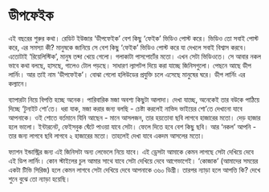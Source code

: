 # ডীপফেইক

এই বছরের শুরুর কথা। রেডিট ইউজার ‘ডীপফেইক’ বেশ কিছু ‘ফেইক’ ভিডিও পোস্ট করে। ভিডিও তো সবাই পোস্ট করে, এর সমস্যা কী? মানুষকে জানিয়ে সে বেশ কিছু ‘ফেইক’ ভিডিও পোস্ট করে যা দেখলে সবাই বিশ্বাস করবে। এতোটাই ‘রিয়েলিস্টিক’, মানুষ তব্দা খেয়ে গেলো। গলাকাটা পাসপোর্টের মতো। এখন সেটা ভিডিওতে। সে আবার নকল ভাবে কথা বলছে, হাসছে, গালেও টোল পড়ছে। সাধারণ ল্যাপটপ দিয়ে করা যাচ্ছে জিনিসগুলো। পেছনে আছে ডীপ লার্নিং। আর তাই নাম ‘ডীপফেইক’। বোঝা গেলো হলিউডের প্রযুক্তি চলে এসেছে মানুষের ঘরে। ডীপ লার্নিং এর কল্যানে।

ব্যাপারটা নিয়ে বিপত্তি হচ্ছে অনেক। পারিবারিক মজা অবশ্য কিছুটা আলাদা। দেখা যাচ্ছে, অনেকেই তার বউকে পাঠিয়ে দিচ্ছে ‘টুনাইট শো’তে। ধরা যাক, মজা করার জন্য বলছি - চেষ্টা করলেই নাভিদ ভাইয়ের শো’তে দেখানো যাবে আপনাকে। ওই শোতে বর্তমানে যিনি আছেন - মানে আসলজন, তার হয়তোবা ছবি লাগবে হাজারের মতো। দেড় হাজার হলে ভালো। ইন্টারনেট, ফেইসবুক ঘেঁটে পাওয়া যাবে সেটা। ফেলে দিতে হবে বেশ কিছু ছবি। আর ‘নকল’ আপনি - তার জন্য লাগবে ছবি লাগবে ২ হাজারের মতো। তাহলেই দেখা যাবে একদম আসলের মতো।

ফ্যাশন ইন্ডাস্ট্রির জন্য এই জিনিসটা অন্য লেভেলে নিয়ে যাবে। এই ড্রেসটা আমাকে কেমন লাগছে সেটা দেখিয়ে দেবে এই ডিপ লার্নিং। কোন স্টাইলের চুল আমার সাথে যাবে সেটা দেখিয়ে দেবে আগেভাগেই। ‘কোজাক’ \(আমাদের সময়ের একটা টিভি সিরিজ\) হলে কেমন লাগবে সেটা দেখিয়ে দেবে আপনাকে ৩৬০ ডিগ্রী। তারপর ন্যাড়া হলে আপত্তি কি? দেখে শুনে বুঝে তো ন্যাড়া হয়েছি।

